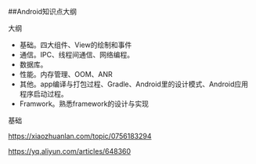 ##Android知识点大纲



大纲

- 基础。四大组件、View的绘制和事件
- 通信。IPC、线程间通信、网络编程。
- 数据库。
- 性能。内存管理、OOM、ANR
- 其他。app编译与打包过程、Gradle、Android里的设计模式、Android应用程序启动过程。
- Framwork。熟悉framework的设计与实现



基础



https://xiaozhuanlan.com/topic/0756183294

https://yq.aliyun.com/articles/648360



